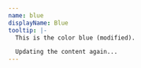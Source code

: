 ```yaml
---
name: blue
displayName: Blue
tooltip: |-
  This is the color blue (modified).

  Updating the content again...
---
```

